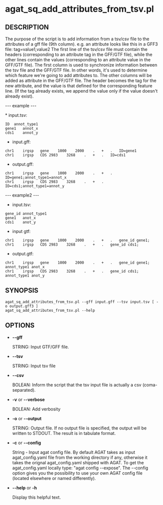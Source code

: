 # agat\_sq\_add\_attributes\_from\_tsv.pl

## DESCRIPTION

The purpose of the script is to add information from a tsv/csv file to the attributes of a gff file (9th column).
e.g. an attribute looks like this in a GFF3 file: tag=value1,value2 
The first line of the tsv/csv file must contain the headers (corresponding to an attribute tag in the GFF/GTF file),
while the other lines contain the values (corresponding to an attribute value in the GFF/GTF file).
The first column is used to synchronize information between the tsv file and the GFF/GTF file. In other words, 
it's used to determine which feature we're going to add attributes to.
The other columns will be added as attribute in the GFF/GTF file. The header becomes the tag for the new attribute, 
and the value is that defined for the corresponding feature line. 
(If the tag already exists, we append the value only if the value doesn't already exist).

\--- example ---

\* input.tsv:  
```
ID	annot_type1  
gene1	annot_x  
cds1	annot_y  
```

- input.gff:  
```
chr1	irgsp	gene	1000	2000	.	+	.	ID=gene1  
chr1	irgsp	CDS	2983	3268	.	+	.	ID=cds1  
```

- output.gff: 
```
chr1	irgsp	gene	1000	2000	.	+	.	ID=gene1;annot_type1=annot_x  
chr1	irgsp	CDS	2983	3268	.	+	.	ID=cds1;annot_type1=annot_y  
```

\--- example2 ---

- input.tsv:
```
gene_id	annot_type1
gene1	anot_x
cds1	anot_y
```

- input gtf:
```
chr1	irgsp	gene	1000	2000	.	+	.	gene_id gene1;
chr1	irgsp	CDS	2983	3268	.	+	.	gene_id cds1;
```

- output.gtf:
```
chr1	irgsp	gene	1000	2000	.	+	.	gene_id gene1; annot_type1 anot_x
chr1	irgsp	CDS	2983	3268	.	+	.	gene_id cds1; annot_type1 anot_y
```

## SYNOPSIS

```
agat_sq_add_attributes_from_tsv.pl --gff input.gff --tsv input.tsv [ -o output.gff3 ]
agat_sq_add_attributes_from_tsv.pl --help
```

## OPTIONS

- **--gff**

    STRING: Input GTF/GFF file.

- **--tsv**

    STRING: Input tsv file

- **--csv**

    BOLEAN: Inform the script that the tsv input file is actually a csv (coma-separated).

- **-v** or **--verbose**

    BOLEAN: Add verbosity

- **-o** or **--output**

    STRING: Output file. If no output file is specified, the output will be written
    to STDOUT. The result is in tabulate format.

- **-c** or **--config**

    String - Input agat config file. By default AGAT takes as input agat_config.yaml file from the working directory if any,
    otherwise it takes the orignal agat_config.yaml shipped with AGAT. To get the agat_config.yaml locally type: "agat config --expose".
    The --config option gives you the possibility to use your own AGAT config file (located elsewhere or named differently).

- **--help** or **-h**

    Display this helpful text.
